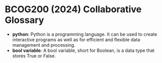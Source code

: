# BCOG200 (2024) Collaborative Glossary

- **python**: Python is a programming language. It can be used to create interactive programs as well as for efficient and flexible data management and processing.
- **bool variable**: A bool variable, short for Boolean, is a data type that stores True or False.